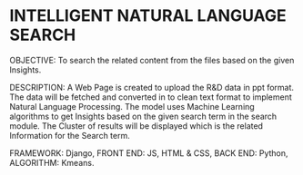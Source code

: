 # INTELLIGENT NATURAL LANGUAGE SEARCH

OBJECTIVE: To search the related content from the files based on the given Insights.

DESCRIPTION: A Web Page is created to upload the R&D data in ppt format. The data will be fetched and converted in to clean text format to implement Natural Language Processing. The model uses Machine Learning algorithms to get Insights based on the given search term in the search module. The Cluster of results will be displayed which is the related Information for the Search term.

FRAMEWORK: Django, FRONT END: JS, HTML & CSS, BACK END: Python, ALGORITHM: Kmeans.
